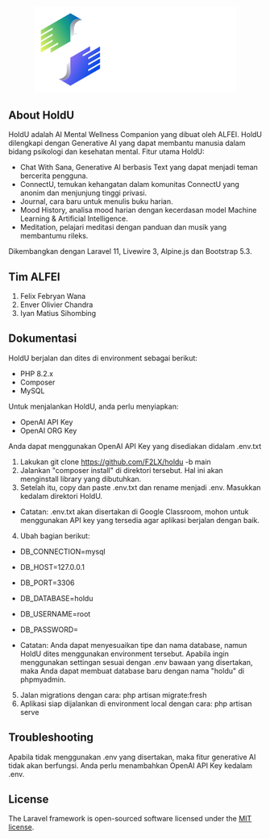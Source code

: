 
<center><img src="https://github.com/F2LX/holdu/blob/main/public/img/white.png?raw=true" width="400" alt="Laravel Logo"></center>


## About HoldU

HoldU adalah AI Mental Wellness Companion yang dibuat oleh ALFEI. HoldU dilengkapi dengan Generative AI yang dapat membantu manusia dalam bidang psikologi dan kesehatan mental. Fitur utama HoldU:

- Chat With Sana, Generative AI berbasis Text yang dapat menjadi teman bercerita pengguna.
- ConnectU, temukan kehangatan dalam komunitas ConnectU yang anonim dan menjunjung tinggi privasi.
- Journal, cara baru untuk menulis buku harian.
- Mood History, analisa mood harian dengan kecerdasan model Machine Learning & Artificial Intelligence.
- Meditation, pelajari meditasi dengan panduan dan musik yang membantumu rileks.

Dikembangkan dengan Laravel 11, Livewire 3, Alpine.js dan Bootstrap 5.3.

## Tim ALFEI

1. Felix Febryan Wana
2. Enver Olivier Chandra
3. Iyan Matius Sihombing

## Dokumentasi

HoldU berjalan dan dites di environment sebagai berikut:
- PHP 8.2.x
- Composer
- MySQL

Untuk menjalankan HoldU, anda perlu menyiapkan:
- OpenAI API Key
- OpenAI ORG Key

Anda dapat menggunakan OpenAI API Key yang disediakan didalam .env.txt

1. Lakukan git clone https://github.com/F2LX/holdu -b main
2. Jalankan "composer install" di direktori tersebut. Hal ini akan menginstall library yang dibutuhkan.
3. Setelah itu, copy dan paste .env.txt dan rename menjadi .env. Masukkan kedalam direktori HoldU.

- Catatan: .env.txt akan disertakan di Google Classroom, mohon untuk menggunakan API key yang tersedia agar aplikasi berjalan dengan baik.

4. Ubah bagian berikut:
- DB_CONNECTION=mysql
- DB_HOST=127.0.0.1
- DB_PORT=3306
- DB_DATABASE=holdu
- DB_USERNAME=root
- DB_PASSWORD=

- Catatan: Anda dapat menyesuaikan tipe dan nama database, namun HoldU dites menggunakan environment tersebut. Apabila ingin menggunakan settingan sesuai dengan .env bawaan yang disertakan, maka Anda dapat membuat database baru dengan nama "holdu" di phpmyadmin.

5. Jalan migrations dengan cara: php artisan migrate:fresh
6. Aplikasi siap dijalankan di environment local dengan cara: php artisan serve

## Troubleshooting
Apabila tidak menggunakan .env yang disertakan, maka fitur generative AI tidak akan berfungsi. Anda perlu menambahkan OpenAI API Key kedalam .env.

## License
The Laravel framework is open-sourced software licensed under the [MIT license](https://opensource.org/licenses/MIT).

